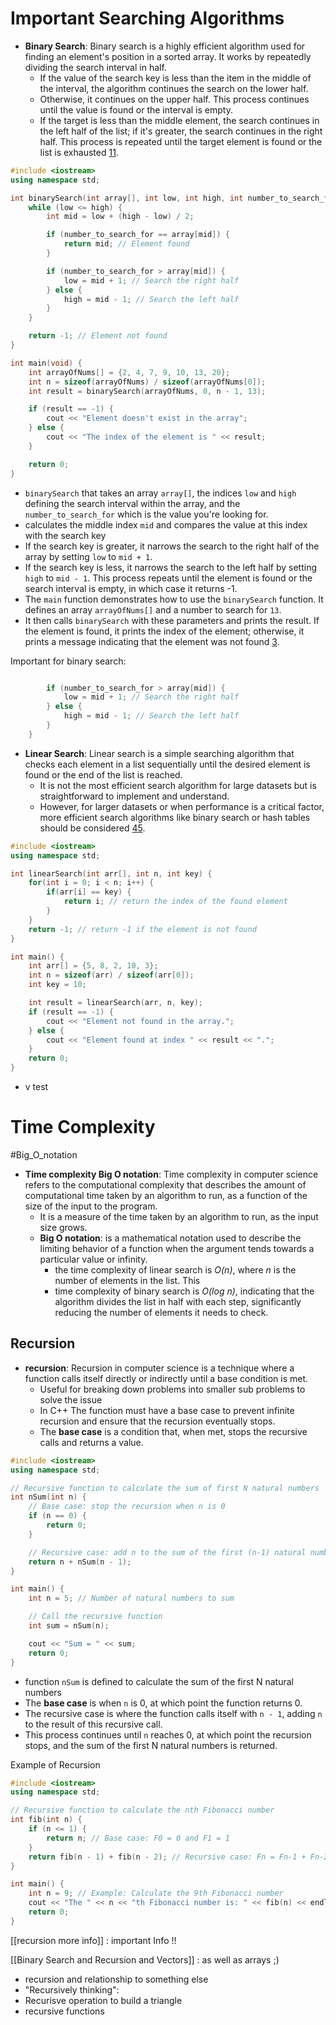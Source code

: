 # Important Searching Algorithms

- **Binary Search**: Binary search is a highly efficient algorithm used for finding an element's position in a sorted array. It works by repeatedly dividing the search interval in half. 
	- If the value of the search key is less than the item in the middle of the interval, the algorithm continues the search on the lower half. 
	- Otherwise, it continues on the upper half. This process continues until the value is found or the interval is empty.
	- If the target is less than the middle element, the search continues in the left half of the list; if it's greater, the search continues in the right half. This process is repeated until the target element is found or the list is exhausted [1](https://www.studysmarter.co.uk/explanations/computer-science/algorithms-in-computer-science/binary-search/)[1](https://www.studysmarter.co.uk/explanations/computer-science/algorithms-in-computer-science/binary-search/).

```C++
#include <iostream>
using namespace std;

int binarySearch(int array[], int low, int high, int number_to_search_for) {
    while (low <= high) {
        int mid = low + (high - low) / 2;

        if (number_to_search_for == array[mid]) {
            return mid; // Element found
        }

        if (number_to_search_for > array[mid]) {
            low = mid + 1; // Search the right half
        } else {
            high = mid - 1; // Search the left half
        }
    }

    return -1; // Element not found
}

int main(void) {
    int arrayOfNums[] = {2, 4, 7, 9, 10, 13, 20};
    int n = sizeof(arrayOfNums) / sizeof(arrayOfNums[0]);
    int result = binarySearch(arrayOfNums, 0, n - 1, 13);

    if (result == -1) {
        cout << "Element doesn't exist in the array";
    } else {
        cout << "The index of the element is " << result;
    }

    return 0;
}

```

- `binarySearch` that takes an array `array[]`, the indices `low` and `high` defining the search interval within the array, and the `number_to_search_for` which is the value you're looking for.
- calculates the middle index `mid` and compares the value at this index with the search key
- If the search key is greater, it narrows the search to the right half of the array by setting `low` to `mid + 1`. 
- If the search key is less, it narrows the search to the left half by setting `high` to `mid - 1`. This process repeats until the element is found or the search interval is empty, in which case it returns -1.
- The `main` function demonstrates how to use the `binarySearch` function. It defines an array `arrayOfNums[]` and a number to search for `13`.
- It then calls `binarySearch` with these parameters and prints the result. If the element is found, it prints the index of the element; otherwise, it prints a message indicating that the element was not found [3](https://www.freecodecamp.org/news/binary-search-in-c-algorithm-example/).

Important for binary search:
```C++

        if (number_to_search_for > array[mid]) {
            low = mid + 1; // Search the right half
        } else {
            high = mid - 1; // Search the left half
        }
    }

```


- **Linear Search**: Linear search is a simple searching algorithm that checks each element in a list sequentially until the desired element is found or the end of the list is reached.
	- It is not the most efficient search algorithm for large datasets but is straightforward to implement and understand.
	- However, for larger datasets or when performance is a critical factor, more efficient search algorithms like binary search or hash tables should be considered [4](https://www.codingdrills.com/tutorial/introduction-to-searching-algorithms/linear-search-cpp)[5](https://dotnettutorials.net/lesson/linear-search-in-cpp/).
```C++
#include <iostream>
using namespace std;

int linearSearch(int arr[], int n, int key) {
    for(int i = 0; i < n; i++) {
        if(arr[i] == key) {
            return i; // return the index of the found element
        }
    }
    return -1; // return -1 if the element is not found
}

int main() {
    int arr[] = {5, 8, 2, 10, 3};
    int n = sizeof(arr) / sizeof(arr[0]);
    int key = 10;

    int result = linearSearch(arr, n, key);
    if (result == -1) {
        cout << "Element not found in the array.";
    } else {
        cout << "Element found at index " << result << ".";
    }
    return 0;
}

```
- v test 


# Time Complexity 
#Big_O_notation 
- **Time complexity Big O notation**:  Time complexity in computer science refers to the computational complexity that describes the amount of computational time taken by an algorithm to run, as a function of the size of the input to the program.
	- It is a measure of the time taken by an algorithm to run, as the input size grows.
	- **Big O notation**: is a mathematical notation used to describe the limiting behavior of a function when the argument tends towards a particular value or infinity.
		- the time complexity of linear search is *O(n)*, where *n* is the number of elements in the list. This
		- time complexity of binary search is *O(log n)*, indicating that the algorithm divides the list in half with each step, significantly reducing the number of elements it needs to check.


## Recursion 
- **recursion**: Recursion in computer science is a technique where a function calls itself directly or indirectly until a base condition is met.
	-  Useful for breaking down problems into smaller sub problems to solve the issue 
	- In C++ The function must have a base case to prevent infinite recursion and ensure that the recursion eventually stops.
	- The **base case** is a condition that, when met, stops the recursive calls and returns a value.
```C++
#include <iostream>
using namespace std;

// Recursive function to calculate the sum of first N natural numbers
int nSum(int n) {
    // Base case: stop the recursion when n is 0
    if (n == 0) {
        return 0;
    }

    // Recursive case: add n to the sum of the first (n-1) natural numbers
    return n + nSum(n - 1);
}

int main() {
    int n = 5; // Number of natural numbers to sum

    // Call the recursive function
    int sum = nSum(n);

    cout << "Sum = " << sum;
    return 0;
}
```
- function `nSum` is defined to calculate the sum of the first N natural numbers
- The **base case** is when `n` is 0, at which point the function returns 0.
- The recursive case is where the function calls itself with `n - 1`, adding `n` to the result of this recursive call.
- This process continues until `n` reaches 0, at which point the recursion stops, and the sum of the first N natural numbers is returned.

Example of Recursion 
```C++
#include <iostream>
using namespace std;

// Recursive function to calculate the nth Fibonacci number
int fib(int n) {
    if (n <= 1) {
        return n; // Base case: F0 = 0 and F1 = 1
    }
    return fib(n - 1) + fib(n - 2); // Recursive case: Fn = Fn-1 + Fn-2
}

int main() {
    int n = 9; // Example: Calculate the 9th Fibonacci number
    cout << "The " << n << "th Fibonacci number is: " << fib(n) << endl;
    return 0;
}

```

[[recursion  more info]] : important Info !! 

[[Binary Search and Recursion and Vectors]] : as well as arrays ;) 


- recursion and relationship to something else
- "Recursively thinking":
- Recurisve operation to build a triangle 
- recursive functions 